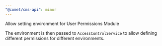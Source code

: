 ```yaml
---
"@comet/cms-api": minor
---
```


Allow setting environment for User Permissions Module

The environment is then passed to `AccessControlService` to allow defining different permissions for different environments.
